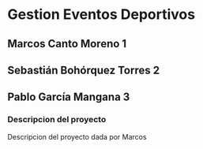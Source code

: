 # Gestion Eventos Deportivos

## Marcos Canto Moreno 1

## Sebastián Bohórquez Torres 2
## Pablo García Mangana 3

### **Descripcion del proyecto**
Descripcion del proyecto dada por Marcos
